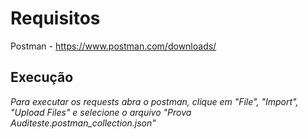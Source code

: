 # Requisitos

Postman - https://www.postman.com/downloads/

## Execução

*Para executar os requests abra o postman, clique em "File", "Import", "Upload Files" e selecione o arquivo "Prova Auditeste.postman_collection.json"*
